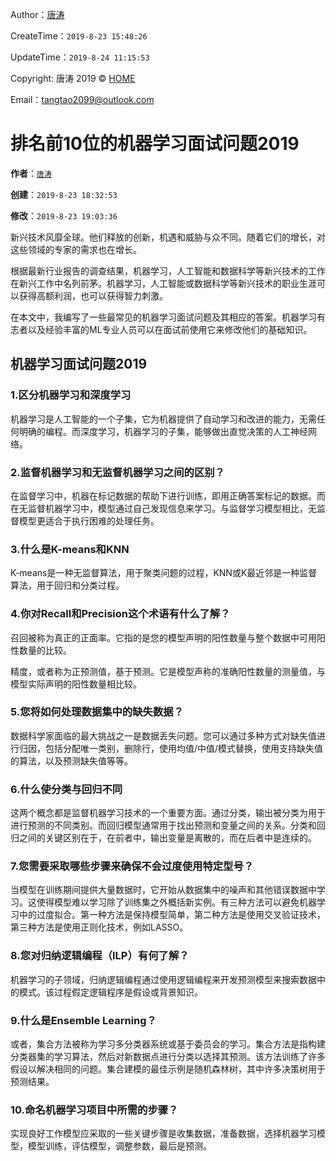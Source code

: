 Author：[唐涛](https://www.promiselee.cn/tao)

CreateTime：`2019-8-23 15:48:26`

UpdateTime：`2019-8-24 11:15:53`

Copyright:  唐涛 2019 © [HOME](https://www.promiselee.cn/tao) 

Email：[tangtao2099@outlook.com](mailto:tangtao2099@outlook.com)





# 排名前10位的机器学习面试问题2019

**作者**：[`唐涛`](https://www.promiselee.cn/tao)

**创建**：`2019-8-23 18:32:53`

**修改**：`2019-8-23 19:03:36`



新兴技术风靡全球。他们释放的创新，机遇和威胁与众不同。随着它们的增长，对这些领域的专家的需求也在增长。

根据最新行业报告的调查结果，机器学习，人工智能和数据科学等新兴技术的工作在新兴工作中名列前茅。机器学习，人工智能或数据科学等新兴技术的职业生涯可以获得高额利润，也可以获得智力刺激。

在本文中，我编写了一些最常见的机器学习面试问题及其相应的答案。机器学习有志者以及经验丰富的ML专业人员可以在面试前使用它来修改他们的基础知识。



## 机器学习面试问题2019



### 1.区分机器学习和深度学习

机器学习是人工智能的一个子集，它为机器提供了自动学习和改进的能力，无需任何明确的编程。而深度学习，机器学习的子集，能够做出直觉决策的人工神经网络。



### 2.监督机器学习和无监督机器学习之间的区别？

在监督学习中，机器在标记数据的帮助下进行训练，即用正确答案标记的数据。而在无监督机器学习中，模型通过自己发现信息来学习。与监督学习模型相比，无监督模型更适合于执行困难的处理任务。



### 3.什么是K-means和KNN

K-means是一种无监督算法，用于聚类问题的过程，KNN或K最近邻是一种监督算法，用于回归和分类过程。



### 4.你对Recall和Precision这个术语有什么了解？

召回被称为真正的正面率。它指的是您的模型声明的阳性数量与整个数据中可用阳性数量的比较。

精度，或者称为正预测值，基于预测。它是模型声称的准确阳性数量的测量值，与模型实际声明的阳性数量相比较。



### 5.您将如何处理数据集中的缺失数据？

数据科学家面临的最大挑战之一是数据丢失问题。您可以通过多种方式对缺失值进行归因，包括分配唯一类别，删除行，使用均值/中值/模式替换，使用支持缺失值的算法，以及预测缺失值等等。



### 6.什么使分类与回归不同

这两个概念都是监督机器学习技术的一个重要方面。通过分类，输出被分类为用于进行预测的不同类别。而回归模型通常用于找出预测和变量之间的关系。分类和回归之间的关键区别在于，在前者中，输出变量是离散的，而在后者中是连续的。





### 7.您需要采取哪些步骤来确保不会过度使用特定型号？

当模型在训练期间提供大量数据时，它开始从数据集中的噪声和其他错误数据中学习。这使得模型难以学习除了训练集之外概括新实例。有三种方法可以避免机器学习中的过度拟合。第一种方法是保持模型简单，第二种方法是使用交叉验证技术，第三种方法是使用正则化技术，例如LASSO。



### 8.您对归纳逻辑编程（ILP）有何了解？

机器学习的子领域，归纳逻辑编程通过使用逻辑编程来开发预测模型来搜索数据中的模式。该过程假定逻辑程序是假设或背景知识。



### 9.什么是**Ensemble Learning**？

或者，集合方法被称为学习多分类器系统或基于委员会的学习。集合方法是指构建分类器集的学习算法，然后对新数据点进行分类以选择其预测。该方法训练了许多假设以解决相同的问题。集合建模的最佳示例是随机森林树，其中许多决策树用于预测结果。



### 10.命名机器学习项目中所需的步骤？

实现良好工作模型应采取的一些关键步骤是收集数据，准备数据，选择机器学习模型，模型训练，评估模型，调整参数，最后是预测。









